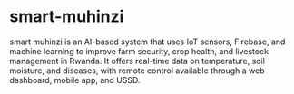 # smart-muhinzi
smart muhinzi is an AI-based system that uses IoT sensors, Firebase, and machine learning to improve farm security, crop health, and livestock management in Rwanda. It offers real-time data on temperature, soil moisture, and diseases, with remote control available through a web dashboard, mobile app, and USSD.
